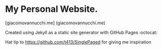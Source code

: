 My Personal Website.
======================

[giacomovannucchi.me] (giacomovannucchi.me)

Created using Jekyll as a static site generator with GitHub Pages :octocat:

Hat tip to https://github.com/t413/SinglePaged for giving me inspiration